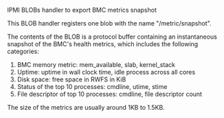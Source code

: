 IPMI BLOBs handler to export BMC metrics snapshot

This BLOB handler registers one blob with the name "/metric/snapshot".

The contents of the BLOB is a protocol buffer containing an instantaneous snapshot of the BMC's health metrics, which includes the following categories:

1. BMC memory metric: mem_available, slab, kernel_stack
2. Uptime: uptime in wall clock time, idle process across all cores
3. Disk space: free space in RWFS in KiB
4. Status of the top 10 processes: cmdline, utime, stime
5. File descriptor of top 10 processes: cmdline, file descriptor count

The size of the metrics are usually around 1KB to 1.5KB.
